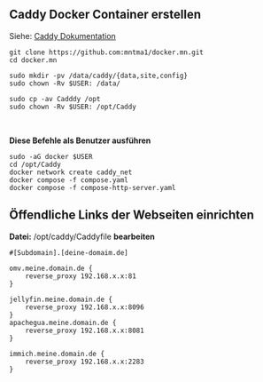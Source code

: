 ## Caddy Docker Container erstellen
Siehe: [Caddy Dokumentation](https://caddyserver.com/)


```
git clone https://github.com:mntma1/docker.mn.git
cd docker.mn

sudo mkdir -pv /data/caddy/{data,site,config}
sudo chown -Rv $USER: /data/

sudo cp -av Cadddy /opt
sudo chown -Rv $USER: /opt/Caddy
```
<br>

**Diese Befehle als Benutzer ausführen**

```
sudo -aG docker $USER 
cd /opt/Caddy
docker network create caddy_net
docker compose -f compose.yaml
docker compose -f compose-http-server.yaml
```

## Öffendliche Links der Webseiten einrichten
**Datei:** /opt/caddy/Caddyfile **bearbeiten** 

```
#[Subdomain].[deine-domaim.de]

omv.meine.domain.de {
    reverse_proxy 192.168.x.x:81
}

jellyfin.meine.domain.de {
    reverse_proxy 192.168.x.x:8096
}
apachegua.meine.domain.de {
    reverse_proxy 192.168.x.x:8081
}

immich.meine.domain.de {
    reverse_proxy 192.168.x.x:2283
}
```
